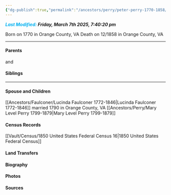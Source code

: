 ```yaml
---
{"dg-publish":true,"permalink":"/ancestors/perry/peter-perry-1770-1858/","tags":["Peter-Perry"]}
---
```


***<font color="#00b0f0">Last Modified:</font> Friday, March 7th 2025, 7:40:20 pm***

Born on  1770 in Orange County, VA
Death on 12/1858 in Orange County, VA
   
---
#### Parents

<!-- Link to father --> and <!-- Link to mother-->
#### Siblings
<!-- Link to sibling -->

---
#### Spouse and Children
[[Ancestors/Faulconer/Lucinda Faulconer 1772-1846\|Lucinda Faulconer 1772-1846]] married 1790 in Orange County, VA
[[Ancestors/Perry/Mary Level Perry 1799-1879\|Mary Level Perry 1799-1879]]

#### Census Records
[[Vault/Census/1850 United States Federal Census 16\|1850 United States Federal Census]]
#### Land Transfers

#### Biography

#### Photos

#### Sources

